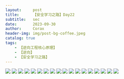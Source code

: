```yaml
---
layout:     post
title:      【安全学习之路】Day22
subtitle:   sec
date:       2023-09-30
author:     Corax
header-img: img/post-bg-coffee.jpeg
catalog: true
tags:
    - 【逆向工程核心原理】
    - 【逆向】
    - 【安全学习之路】
---
```


![](https://typora-1321221957.cos.ap-shanghai.myqcloud.com/image1/202311021054015.png)
![](https://typora-1321221957.cos.ap-shanghai.myqcloud.com/image1/202311021054016.png)
![](https://typora-1321221957.cos.ap-shanghai.myqcloud.com/image1/202311021054017.png)
![](https://typora-1321221957.cos.ap-shanghai.myqcloud.com/image1/202311021054018.png)
![](https://typora-1321221957.cos.ap-shanghai.myqcloud.com/image1/202311021054019.png)
![](https://typora-1321221957.cos.ap-shanghai.myqcloud.com/image1/202311021054020.png)
![](https://typora-1321221957.cos.ap-shanghai.myqcloud.com/image1/202311021054021.png)
![](https://typora-1321221957.cos.ap-shanghai.myqcloud.com/image1/202311021054022.png)
![](https://typora-1321221957.cos.ap-shanghai.myqcloud.com/image1/202311021054024.png)
![](https://typora-1321221957.cos.ap-shanghai.myqcloud.com/image1/202311021054025.png)
![](https://typora-1321221957.cos.ap-shanghai.myqcloud.com/image1/202311021054026.png)
![](https://typora-1321221957.cos.ap-shanghai.myqcloud.com/image1/202311021054027.png)
![](https://typora-1321221957.cos.ap-shanghai.myqcloud.com/image1/202311021054028.png)
![](https://typora-1321221957.cos.ap-shanghai.myqcloud.com/image1/202311021054029.png)
![](https://typora-1321221957.cos.ap-shanghai.myqcloud.com/image1/202311021054030.png)
![](https://typora-1321221957.cos.ap-shanghai.myqcloud.com/image1/202311021054031.png)
![](https://typora-1321221957.cos.ap-shanghai.myqcloud.com/image1/202311021054032.png)
![](https://typora-1321221957.cos.ap-shanghai.myqcloud.com/image1/202311021054033.png)
